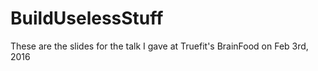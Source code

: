 # BuildUselessStuff
These are the slides for the talk I gave at Truefit's BrainFood on Feb 3rd, 2016
